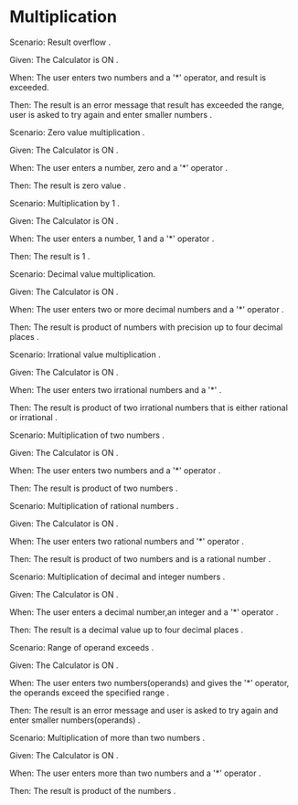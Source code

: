 
# Multiplication

Scenario: Result overflow .

  Given: The Calculator is ON .

  When:  The user enters two numbers and a '*' operator,
         and result is exceeded.

  Then:  The result is an error message that result has exceeded the range,
         user is asked to try again and enter smaller numbers .

Scenario: Zero value multiplication .

  Given: The Calculator is ON .

  When: The user enters a number, zero and a '*' operator .

  Then: The result is zero value .
  
Scenario: Multiplication by 1 .

  Given: The Calculator is ON .

  When: The user enters a number, 1 and a '*' operator .

  Then: The result is 1 .
  
Scenario: Decimal value multiplication.

  Given: The Calculator is ON .

  When: The user enters two or more decimal numbers and a '*' operator .

  Then: The result is product of numbers with precision up to four decimal places .
  
Scenario: Irrational value multiplication .

  Given: The Calculator is ON .

  When: The user enters two irrational numbers and a '*' .
  
  Then: The result is product of two irrational numbers
        that is either rational or irrational .

Scenario: Multiplication of two numbers .

  Given: The Calculator is ON .

  When:  The user enters two numbers and a '*' operator .

  Then:  The result is product of two numbers .

Scenario: Multiplication of rational numbers .

  Given: The Calculator is ON .

  When:  The user enters two rational numbers and '*' operator .

  Then:  The result is product of two numbers and is a rational number .

Scenario: Multiplication of decimal and integer numbers .

  Given: The Calculator is ON .

  When:  The user enters a decimal number,an integer and a '*' operator .
  
  Then:  The result is a decimal value up to four decimal places .

Scenario: Range of operand exceeds .

  Given: The Calculator is ON .

  When:  The user enters two numbers(operands) and gives the '*' operator,
         the operands exceed the specified range .
  
  Then:  The result is an error message and
         user is asked to try again and enter smaller numbers(operands) .

Scenario: Multiplication of more than two numbers .

  Given: The Calculator is ON .

  When:  The user enters more than two numbers and a '*' operator .
  
  Then:  The result is product of the numbers .
